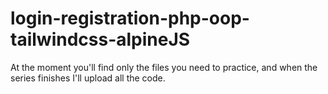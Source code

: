 # login-registration-php-oop-tailwindcss-alpineJS

At the moment you'll find only the files you need to practice, and when the series finishes I'll upload all the code.
